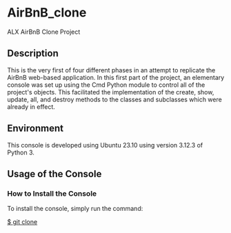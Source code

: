 # AirBnB_clone
ALX AirBnB Clone Project

## Description
This is the very first of four different phases in an attempt to replicate the AirBnB web-based application. In this first part of the project, an elementary console was set up using the Cmd Python module to control all of the project's objects. This facilitated the implementation of the create, show, update, all, and destroy methods to the classes and subclasses which were already in effect.

## Environment
This console is developed using Ubuntu 23.10 using version 3.12.3 of Python 3.

## Usage of the Console

### How to Install the Console
To install the console, simply run the command:

[$ git clone](https://github.com/MutaiT/AirBnB_clone.git)



